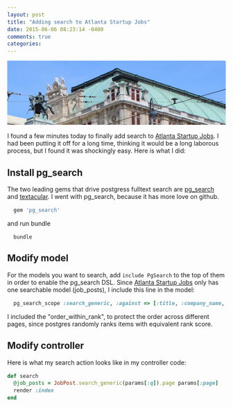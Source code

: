 ```yaml
---
layout: post
title: "Adding search to Atlanta Startup Jobs"
date: 2015-06-06 08:23:14 -0400
comments: true
categories: 
---
```


<img src="/images/czech_1.jpg" alt="czech" title="Adding search to Atlanta Startup Jobs" class="banner-img"/>

I found a few minutes today to finally add search to [Atlanta Startup Jobs](http://atlantastartupjobs.com).  I had been putting it off for a long time, thinking it would be a long laborous process, but I found it was shockingly easy.  Here is what I did:

## Install pg_search
The two leading gems that drive postgress fulltext search are [pg_search](https://github.com/Casecommons/pg_search) and [textacular](https://github.com/textacular/textacular).  I went with pg_search, because it has more love on github.

```ruby Gemfile
  gem 'pg_search'
```

and run bundle

```console console
  bundle
```

## Modify model

For the models you want to search, add `include PgSearch` to the top of them in order to enable the pg_search DSL.  Since [Atlanta Startup Jobs](http://atlantastartupjobs.com) only has one searchable model (job_posts), I include this line in the model:

```ruby Gemfile
  pg_search_scope :search_generic, :against => [:title, :company_name, :description], :order_within_rank => "created_at DESC"
```

I included the "order_within_rank", to protect the order across different pages, since postgres randomly ranks items with equivalent rank score.

## Modify controller

Here is what my search action looks like in my controller code:

```ruby job_posts_controller
def search
  @job_posts = JobPost.search_generic(params[:q]).page params[:page]
  render :index
end
```

